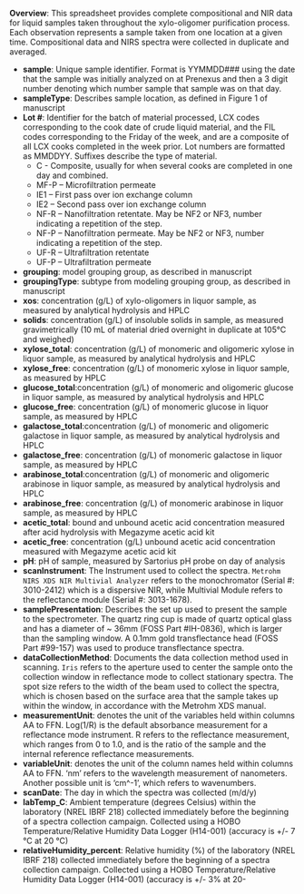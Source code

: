 **Overview**: This spreadsheet provides complete compositional and NIR data for liquid samples taken throughout the xylo-oligomer purification process. Each observation represents a sample taken from one location at a given time. Compositional data and NIRS spectra were collected in duplicate and averaged. 

* **sample**: Unique sample identifier. Format is YYMMDD### using the date that the sample was initially analyzed on at Prenexus and then a 3 digit number denoting which number sample that sample was on that day.
* **sampleType**: Describes sample location, as defined in Figure 1 of manuscript
* **Lot #**: Identifier for the batch of material processed, LCX codes corresponding to the cook date of crude liquid material, and the FIL codes corresponding to the Friday of the week, and are a composite of all LCX cooks completed in the week prior. Lot numbers are formatted as MMDDYY. Suffixes describe the type of material.
  * C - Composite, usually for when several cooks are completed in one day and combined.
  * MF-P – Microfiltration permeate
  * IE1 – First pass over ion exchange column
  * IE2 – Second pass over ion exchange column
  * NF-R – Nanofiltration retentate. May be NF2 or NF3, number indicating a repetition of the step.
  * NF-P – Nanofiltration permeate. May be NF2 or NF3, number indicating a repetition of the step.
  * UF-R – Ultrafiltration retentate
  * UF-P – Ultrafiltration permeate
* **grouping**: model grouping group, as described in manuscript
* **groupingType**: subtype from modeling grouping group, as described in manuscript
* **xos**: concentration (g/L) of xylo-oligomers in liquor sample, as measured by analytical hydrolysis and HPLC
* **solids**: concentration (g/L) of insoluble solids in sample, as measured gravimetrically (10 mL of material dried overnight in duplicate at 105°C and weighed)
* **xylose_total**: concentration (g/L) of monomeric and oligomeric xylose in liquor sample, as measured by analytical hydrolysis and HPLC
* **xylose_free**: concentration (g/L) of monomeric xylose in liquor sample, as measured by HPLC
* **glucose_total**:concentration (g/L) of monomeric and oligomeric glucose in liquor sample, as measured by analytical hydrolysis and HPLC
* **glucose_free**: concentration (g/L) of monomeric glucose in liquor sample, as measured by HPLC
* **galactose_total**:concentration (g/L) of monomeric and oligomeric galactose in liquor sample, as measured by analytical hydrolysis and HPLC
* **galactose_free**: concentration (g/L) of monomeric galactose in liquor sample, as measured by HPLC
* **arabinose_total**:concentration (g/L) of monomeric and oligomeric arabinose in liquor sample, as measured by analytical hydrolysis and HPLC
* **arabinose_free**: concentration (g/L) of monomeric arabinose in liquor sample, as measured by HPLC
* **acetic_total**: bound and unbound acetic acid concentration measured after acid hydrolysis with Megazyme acetic acid kit
* **acetic_free**: concentration (g/L) unbound acetic acid concentration measured with Megazyme acetic acid kit
* **pH**: pH of sample, measured by Sartorius pH probe on day of analysis
* **scanInstrument**: The Instrument used to collect the spectra. `Metrohm NIRS XDS NIR Multivial Analyzer` refers to the monochromator (Serial #: 3010-2412) which is a dispersive NIR, while Multivial Module refers to the reflectance module (Serial #: 3013-1678). 
* **samplePresentation**: Describes the set up used to present the sample to the spectrometer. The quartz ring cup is made of quartz optical glass and has a diameter of ~ 36mm (FOSS Part #IH-0836), which is larger than the sampling window. A 0.1mm gold transflectance head (FOSS Part #99-157) was used to produce transflectance spectra.
* **dataCollectionMethod**: Documents the data collection method used in scanning. `Iris` refers to the aperture used to center the sample onto the collection window in reflectance mode to collect stationary spectra. The spot size refers to the width of the beam used to collect the spectra, which is chosen based on the surface area that the sample takes up within the window, in accordance with the Metrohm XDS manual. 
* **measurementUnit**: denotes the unit of the variables held within columns AA to FFN. Log(1/R) is the default absorbance measurement for a reflectance mode instrument. R refers to the reflectance measurement, which ranges from 0 to 1.0, and is the ratio of the sample and the internal reference reflectance measurements. 
* **variableUnit**: denotes the unit of the column names held within columns AA to FFN. ‘nm’ refers to the wavelength measurement of nanometers. Another possible unit is ‘cm^-1’, which refers to wavenumbers. 
* **scanDate**: The day in which the spectra was collected (m/d/y)
* **labTemp_C**: Ambient temperature (degrees Celsius) within the laboratory (NREL IBRF 218) collected immediately before the beginning of a spectra collection campaign. Collected using a HOBO Temperature/Relative Humidity Data Logger (H14-001) (accuracy is +/- 7 °C  at 20 °C) 
* **relativeHumidity_percent**: Relative humidity (%) of the laboratory (NREL IBRF 218) collected immediately before the beginning of a spectra collection campaign. Collected using a HOBO Temperature/Relative Humidity Data Logger (H14-001) (accuracy is +/- 3% at 20-